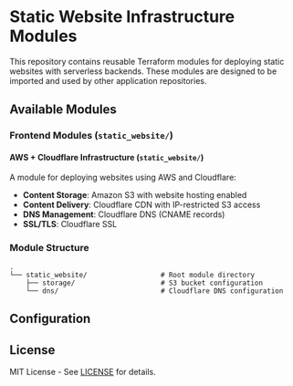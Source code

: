 # Static Website Infrastructure Modules

This repository contains reusable Terraform modules for deploying static websites with serverless backends. These modules are designed to be imported and used by other application repositories.

## Available Modules

### Frontend Modules (`static_website/`)

#### AWS + Cloudflare Infrastructure (`static_website/`)
A module for deploying websites using AWS and Cloudflare:
- **Content Storage**: Amazon S3 with website hosting enabled
- **Content Delivery**: Cloudflare CDN with IP-restricted S3 access
- **DNS Management**: Cloudflare DNS (CNAME records)
- **SSL/TLS**: Cloudflare SSL

### Module Structure
```
.
└── static_website/                  # Root module directory
    ├── storage/                     # S3 bucket configuration
    └── dns/                         # Cloudflare DNS configuration
```

## Configuration

## License

MIT License - See [LICENSE](LICENSE) for details.